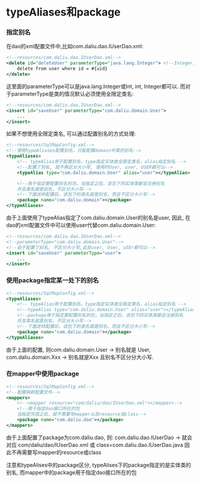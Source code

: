 # typeAliases和package

### 指定别名  

在dao的xml配置文件中,比如com.daliu.dao.IUserDao.xml: 

```xml
<!--resources/com.daliu.dao.IUserDao.xml-->
<delete id="deleteUser" parameterType="java.lang.Integer"> <!--Integer, Int, int都可以-->
    delete from user where id = #{uid}
</delete>
```

这里面的parameterType可以是java.lang.Integer或Int, int, Integer都可以. 而对于parameterType是类的情况默认必须使用全限定类名: 

```xml
<!--resources/com.daliu.dao.IUserDao.xml-->
<insert id="saveUser" parameterType="com.daliu.domain.User">
    ...
</insert>
```

如果不想使用全限定类名, 可以通过配置别名的方式处理:  

```xml
<!--resources/SqlMapConfig.xml-->
<!--使用typeAliases配置别名，只能配置domain中类的别名-->
<typeAliases>
    <!-- typeAlias用于配置别名，type指定实体类全限定类名，alias指定别名 -->
    <!--配置了别名, 就不再区分大小写, 使用时User, user, USER都可以-->
    <typeAlias type="com.daliu.domain.User" alias="user"></typeAlias>

    <!--用于指定要配置别名的包，当指定之后，该包下的实体类都会注册别名
    并且类名就是别名，不区分大小写-->
    <!--下面这样配置后，该包下的类名就是别名，而且不区分大小写-->
    <package name="com.daliu.domain"></package>
</typeAliases>
```

由于上面使用了typeAlias指定了com.daliu.domain.User的别名是user, 因此, 在dao的xml配置文件中可以使用user代替com.daliu.domain.User:   

```xml
<!--resources/com.daliu.dao.IUserDao.xml-->
<!--parameterType="com.daliu.domain.User"-->
<!--由于配置了别名, 不区分大小写,此处user, User, uSEr都可以-->
<insert id="saveUser" parameterType="user"> 
    ...
</insert>
```

### 使用package指定某一处下的别名

```xml
<!--resources/SqlMapConfig.xml-->
<typeAliases>
    <!-- typeAlias用于配置别名，type指定实体类全限定类名，alias指定别名 -->
    <!--typeAlias type="com.daliu.domain.User" alias="user"></typeAlias>-->
    <!--package用于指定要配置别名的包，当指定之后，该包下的实体类都会注册别名
    并且类名就是别名，不区分大小写-->
    <!--下面这样配置后，该包下的类名就是别名，而且不区分大小写-->
    <package name="com.daliu.domain"></package>
</typeAliases>
```

由于上面的配置, 则com.daliu.domain.User -> 别名就是 User, com.daliu.domain.Xxx -> 别名就是Xxx 且别名不区分分大小写.

### 在mapper中使用package

```xml
<!--resources/SqlMapConfig.xml-->
<!--配置映射配置文件-->
<mappers>
    <!--<mapper resource="com/daliu/dao/IUserDao.xml"></mapper>-->
    <!--用于指定dao接口所在的包
    当指定完成之后，就不需要写mapper以及resource或class-->
    <package name="com.daliu.dao"></package>
</mappers>
```

由于上面配置了package为com.daliu.dao, 则: 
com.daliu.dao.IUserDao -> 就会对应 com/daliu/dao/IUserDao.xml 或 class=com.daliu.dao.IUserDao.java 因此不再需要写mapper的resource或class

注意和typeAlises中的package区分, typeAlises下的package指定的是实体类的别名, 而mapper中的package用于指定dao接口所在的包